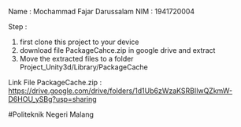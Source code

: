 
Name : Mochammad Fajar Darussalam
NIM  : 1941720004


Step :
1. first clone this project to your device
2. download file PackageCahce.zip in google drive and extract
3. Move the extracted files to a folder Project_Unity3d/Library/PackageCache


Link File PackageCache.zip :
https://drive.google.com/drive/folders/1d1Ub6zWzaKSRBIlwQZkmW-D6HOU_ySBg?usp=sharing

#Politeknik Negeri Malang
